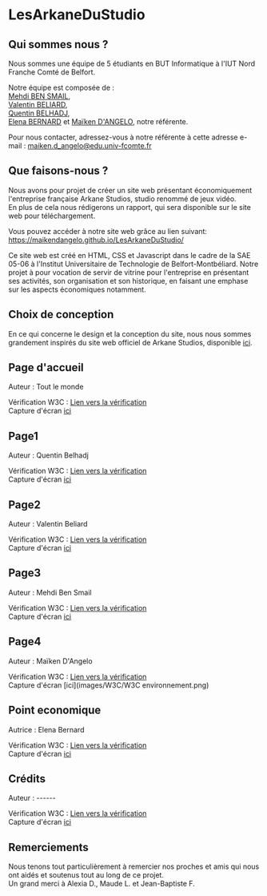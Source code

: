 # LesArkaneDuStudio

## Qui sommes nous ?

Nous sommes une équipe de 5 étudiants en BUT Informatique à l'IUT Nord Franche Comté de Belfort.  
  
Notre équipe est composée de :  
[Mehdi BEN SMAIL](mailto:mehdi.ben_smail@edu.univ-fcomte.fr?subject=SAE_1_05_06),  
[Valentin BELIARD](mailto:valentin.beliard@edu.univ-fcomte.fr?subject=SAE_1_05_06),  
[Quentin BELHADJ](mailto:quentin.belhadj@edu.univ-fcomte.fr?subject=SAE_1_05_06),  
[Elena BERNARD](mailto:adrien.bernard@edu.univ-fcomte.fr?subject=SAE_1_05_06)
et [Maïken D'ANGELO](mailto:maiken.d_angelo@edu.univ-fcomte.fr?subject=SAE_1_05_06), notre référente.  
  
Pour nous contacter, adressez-vous à notre référente à cette adresse e-mail : [maiken.d_angelo@edu.univ-fcomte.fr](mailto:maiken.d_angelo@edu.univ-fcomte.fr?subject=SAE_1_05_06)  

## Que faisons-nous ?

Nous avons pour projet de créer un site web présentant économiquement l'entreprise française Arkane Studios, studio renommé de jeux vidéo.  
En plus de cela nous rédigerons un rapport, qui sera disponible sur le site web pour téléchargement.  
  
Vous pouvez accéder à notre site web grâce au lien suivant: https://maikendangelo.github.io/LesArkaneDuStudio/  

Ce site web est créé en HTML, CSS et Javascript dans le cadre de la SAE 05-06 à l'Institut Universitaire de Technologie de Belfort-Montbéliard. Notre projet à pour vocation de servir de vitrine pour l'entreprise en présentant ses activités, son organisation et son historique, en faisant une emphase sur les aspects économiques notamment.  

## Choix de conception

En ce qui concerne le design et la conception du site, nous nous sommes grandement inspirés du site web officiel de Arkane Studios, disponible [ici](https://www.arkane-studios.com/fr).

## Page d'accueil

Auteur : Tout le monde  

Vérification W3C : [Lien vers la vérification]()  
Capture d'écran [ici]()  

## Page1

Auteur : Quentin Belhadj  

Vérification W3C : [Lien vers la vérification]()  
Capture d'écran [ici]()  

## Page2

Auteur : Valentin Beliard  

Vérification W3C : [Lien vers la vérification]()  
Capture d'écran [ici]()  

## Page3

Auteur : Mehdi Ben Smail  

Vérification W3C : [Lien vers la vérification]()  
Capture d'écran [ici]()  

## Page4

Auteur : Maïken D'Angelo  

Vérification W3C : [Lien vers la vérification](https://validator.w3.org/nu/?useragent=Validator.nu%2FLV+http%3A%2F%2Fvalidator.w3.org%2Fservices&acceptlanguage=&doc=https%3A%2F%2Fmaikendangelo.github.io%2FLesArkaneDuStudio%2Fenvironnement.html)  
Capture d'écran [ici](images/W3C/W3C environnement.png)  

## Point economique

Autrice : Elena Bernard  

Vérification W3C : [Lien vers la vérification](https://validator.w3.org/nu/?doc=https%3A%2F%2Fmaikendangelo.github.io%2FLesArkaneDuStudio%2Fpointeconomique.html)  
Capture d'écran [ici](images/W3C/W3C_pointEconomique.png)  

## Crédits

Auteur : ------  

Vérification W3C : [Lien vers la vérification]()  
Capture d'écran [ici]()  

## Remerciements

Nous tenons tout particulièrement à remercier nos proches et amis qui nous ont aidés et soutenus tout au long de ce projet.  
Un grand merci à Alexia D., Maude L. et Jean-Baptiste F.
